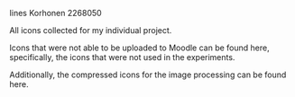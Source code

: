 Iines Korhonen
2268050

All icons collected for my individual project. 

Icons that were not able to be uploaded to Moodle can be found here, specifically, the icons that were not used in the experiments. 

Additionally, the compressed icons for the image processing can be found here. 
